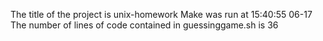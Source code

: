 The title of the project is unix-homework
Make was run at 15:40:55 06-17 
The number of lines of code contained in guessinggame.sh is 36
